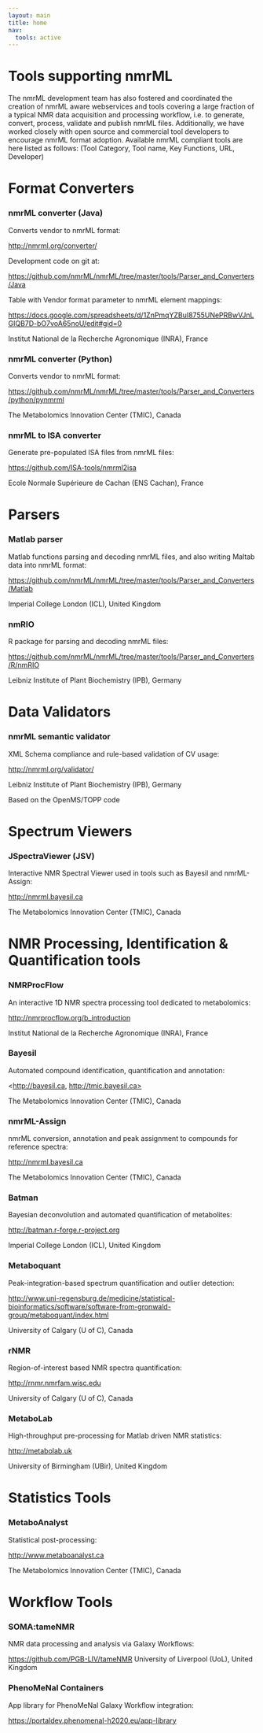 ```yaml
---
layout: main
title: home
nav:
  tools: active
---
```


# Tools supporting nmrML

The nmrML development team has also fostered and coordinated the creation of nmrML aware webservices and tools covering a large fraction of a typical NMR data acquisition and processing workflow, i.e. to generate, convert, process, validate and publish nmrML files. Additionally, we have worked closely with open source and commercial tool developers to encourage nmrML format adoption. Available nmrML compliant tools are here listed as follows:
(Tool Category, Tool name, Key Functions, URL, Developer)


# Format Converters

### nmrML converter (Java)
Converts vendor to nmrML format:

<http://nmrml.org/converter/>

Development code on git at:

<https://github.com/nmrML/nmrML/tree/master/tools/Parser_and_Converters/Java>

Table with Vendor format parameter to nmrML element mappings:

<https://docs.google.com/spreadsheets/d/1ZnPmqYZBuI8755UNePRBwVJnLGIQB7D-bO7voA65noU/edit#gid=0>


Institut National de la Recherche Agronomique (INRA), France

### nmrML converter (Python)
Converts vendor to nmrML format:

<https://github.com/nmrML/nmrML/tree/master/tools/Parser_and_Converters/python/pynmrml>

The Metabolomics Innovation Center (TMIC), Canada

### nmrML to ISA converter
Generate pre-populated ISA files from nmrML files:

<https://github.com/ISA-tools/nmrml2isa>

Ecole Normale Supérieure de Cachan (ENS Cachan), France


# Parsers

### Matlab parser
Matlab functions parsing and decoding nmrML files, and also writing Maltab data into nmrML format:

<https://github.com/nmrML/nmrML/tree/master/tools/Parser_and_Converters/Matlab>

Imperial College London (ICL), United Kingdom

###  nmRIO
R package for parsing and decoding nmrML files:

<https://github.com/nmrML/nmrML/tree/master/tools/Parser_and_Converters/R/nmRIO>

Leibniz Institute of Plant Biochemistry (IPB), Germany

# Data Validators

### nmrML semantic validator
XML Schema compliance and rule-based validation of CV usage:

<http://nmrml.org/validator/>

Leibniz Institute of Plant Biochemistry (IPB), Germany

Based on the OpenMS/TOPP code

# Spectrum Viewers

### JSpectraViewer (JSV)
Interactive NMR Spectral Viewer used in tools such as Bayesil and nmrML-Assign:

<http://nmrml.bayesil.ca>

The Metabolomics Innovation Center (TMIC), Canada

# NMR Processing, Identification & Quantification tools

### NMRProcFlow
An interactive 1D NMR spectra processing tool dedicated to metabolomics:

<http://nmrprocflow.org/b_introduction>

Institut National de la Recherche Agronomique (INRA), France

### Bayesil
Automated compound identification, quantification and annotation:

<http://bayesil.ca, http://tmic.bayesil.ca>

The Metabolomics Innovation Center (TMIC), Canada

### nmrML-Assign
nmrML conversion, annotation and peak assignment to compounds for reference spectra:

<http://nmrml.bayesil.ca>

The Metabolomics Innovation Center (TMIC), Canada

### Batman
Bayesian deconvolution and automated quantification of metabolites:

<http://batman.r-forge.r-project.org>

Imperial College London (ICL), United Kingdom

### Metaboquant
Peak-integration-based spectrum quantification and outlier detection:

<http://www.uni-regensburg.de/medicine/statistical-bioinformatics/software/software-from-gronwald-group/metaboquant/index.html>

University of Calgary (U of C), Canada

### rNMR
Region-of-interest based NMR spectra quantification:

<http://rnmr.nmrfam.wisc.edu>

University of Calgary (U of C), Canada

### MetaboLab
High-throughput pre-processing for Matlab driven NMR statistics:

<http://metabolab.uk>

University of Birmingham (UBir), United Kingdom

# Statistics Tools

### MetaboAnalyst
Statistical post-processing:

<http://www.metaboanalyst.ca>

The Metabolomics Innovation Center (TMIC), Canada

# Workflow Tools

### SOMA:tameNMR

NMR data processing and analysis via Galaxy Workflows:

<https://github.com/PGB-LIV/tameNMR>
University of Liverpool (UoL), United Kingdom

### PhenoMeNal Containers
App library for PhenoMeNal Galaxy Workflow integration:

<https://portaldev.phenomenal-h2020.eu/app-library>


